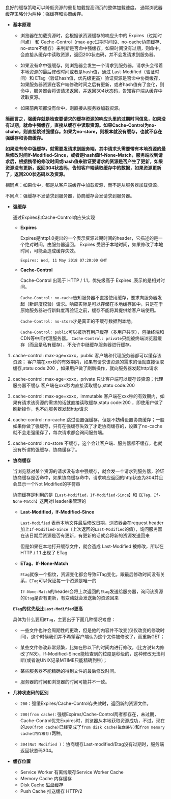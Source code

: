 良好的缓存策略可以降低资源的重复加载提高网页的整体加载速度。
通常浏览器缓存策略分为两种：强缓存和协商缓存。

* **基本原理**
  
  * 浏览器在加载资源时，会根据该资源缓存的响应头中的 Expires（过期时间点） 和 Cache-Control（max-age过期时间段、no-cache协商缓存、no-store不缓存）来判断是否命中强缓存，如果时间没有过期，则命中，会直接从缓存中读取资源，返回200状态码，并不会发请求到服务器。
  
  * 如果没有命中强缓存，则浏览器会发生一个请求到服务器，请求头会带着本地资源的最后修改时间或者是hash值，通过 Last-Modified（验证时间）和 ETag（验证hash值，优先级更高）验证资源是否命中协商缓存，如果服务器资源在客户端修改时间之后有更新，或者hash值有了变化，则命中，服务器会将该请求返回，并返回304状态码，告知客户端从缓存中读取资源。
  
  * 如果前两项都没有命中，则直接从服务器加载资源。
  
    

**简而言之，强缓存就是检查要请求的缓存资源的响应头里的过期时间信息，如果没有过期，就命中强缓存，直接从缓存中读取资源。如果Cache-Control为no-chahe，则直接跳过强缓存。如果为no-store，则根本就没有缓存，也就不存在强缓存和协商缓存。**

**如果没有命中强缓存，就需要发请求到服务端，其中请求头需要带有本地资源的最后修改时间If-Modified-Since，或者是hash值If-None-Match，服务端收到请求后，根据携带的修改时间或hash值来验证要请求的资源是否产生了更新，如果资源没有更新，返回304状态码，告知客户端读取缓存中的数据，如果资源更新了，返回200状态码以及资源。**



相同点：如果命中，都是从客户端缓存中加载资源，而不是从服务器加载资源。

不同点：强缓存不发请求到服务器，协商缓存会发请求到服务器。



* **强缓存**

  通过Expires和Cache-Control响应头实现

  * **Expires**

    Expires是http1.0提出的一个表示资源过期时间的header，它描述的是一个绝对时间，由服务器返回。
    Expires 受限于本地时间，如果修改了本地时间，可能会造成缓存失效。

    `Expires: Wed, 11 May 2018 07:20:00 GMT`

  * **Cache-Control**

    Cache-Control 出现于 HTTP / 1.1，优先级高于 Expires ,表示的是相对时间。

    `Cache-Control: no-cache`告知服务器不直接使用缓存，要求向服务器发起（新鲜度校验）请求。响应实际是可以存储在本地缓存区中，只是在于原始服务器进行新鲜度再验证之前，缓存不能将其提供给客户端使用。

    `Cache-Control: no-store`才是真正的不缓存数据到本地。
    
    `Cache-Control: public`可以被所有用户缓存（多用户共享），包括终端和CDN等中间代理服务器。
    `Cache-Control: private`只能被终端浏览器缓存（而且是私有缓存），不允许中继缓存服务器进行缓存。

1. cache-control: max-age=xxxx，public
   客户端和代理服务器都可以缓存该资源；
   客户端在xxx秒的有效期内，如果有请求该资源的需求的话就直接读取缓存,statu code:200 ，如果用户做了刷新操作，就向服务器发起http请求

2. cache-control: max-age=xxxx，private
   只让客户端可以缓存该资源；代理服务器不缓存
   客户端在xxx秒内直接读取缓存,statu code:200

3. cache-control: max-age=xxxx，immutable
   客户端在xxx秒的有效期内，如果有请求该资源的需求的话就直接读取缓存,statu code:200 ，即使用户做了刷新操作，也不向服务器发起http请求

4. cache-control: no-cache
   跳过设置强缓存，但是不妨碍设置协商缓存；一般如果你做了强缓存，只有在强缓存失效了才走协商缓存的，设置了no-cache就不会走强缓存了，每次请求都会询问服务端。

5. cache-control: no-store
   不缓存，这个会让客户端、服务器都不缓存，也就没有所谓的强缓存、协商缓存了。

   

* **协商缓存**

  当浏览器对某个资源的请求没有命中强缓存，就会发一个请求到服务器，验证协商缓存是否命中，如果协商缓存命中，请求响应返回的http状态为304并且会显示一个Not Modified的字符串

  协商缓存是利用的是`【Last-Modified，If-Modified-Since】`和`【ETag、If-None-Match】`这两对Header来管理的

  * **Last-Modified，If-Modified-Since**

    `Last-Modified` 表示本地文件最后修改日期，浏览器会在request header加上`If-Modified-Since`（上次返回的`Last-Modified`的值），询问服务器在该日期后资源是否有更新，有更新的话就会将新的资源发送回来

    但是如果在本地打开缓存文件，就会造成 Last-Modified 被修改，所以在 HTTP / 1.1 出现了 ETag

  * **ETag、If-None-Match**

    `Etag`就像一个指纹，资源变化都会导致ETag变化，跟最后修改时间没有关系，`ETag`可以保证每一个资源是唯一的

    `If-None-Match`的header会将上次返回的`Etag`发送给服务器，询问该资源的`Etag`是否有更新，有变动就会发送新的资源回来

    

  **`ETag`的优先级比`Last-Modified`更高**

  具体为什么要用`ETag`，主要出于下面几种情况考虑：

  - 一些文件也许会周期性的更改，但是他的内容并不改变(仅仅改变的修改时间)，这个时候我们并不希望客户端认为这个文件被修改了，而重新GET；

  - 某些文件修改非常频繁，比如在秒以下的时间内进行修改，(比方说1s内修改了N次)，If-Modified-Since能检查到的粒度是秒级的，这种修改无法判断(或者说UNIX记录MTIME只能精确到秒)；

  - 某些服务器不能精确的得到文件的最后修改时间。

  - 服务器的时间和浏览器的时间可能并不一致。

    

* **几种状态码的区别**

  * `200`：强缓Expires/Cache-Control存失效时，返回新的资源文件。
  
  * `200(from cache)`: 强缓Expires/Cache-Control两者都存在，未过期，Cache-Control优先Expires时，浏览器从本地获取资源成功，不过，现在的`200(from cache)`已经变成了`from disk cache(磁盘缓存)`和`from memory cache(内存缓存)`两种。

  * `304(Not Modified )`：协商缓存Last-modified/Etag没有过期时，服务端返回状态码304。
  
    
  
* **缓存位置**
  * Service Worker 有离线缓存Service Worker Cache
  * Memory Cache 内存缓存
  * Disk Cache 磁盘缓存
  * Push Cache 推送缓存 HTTP/2

